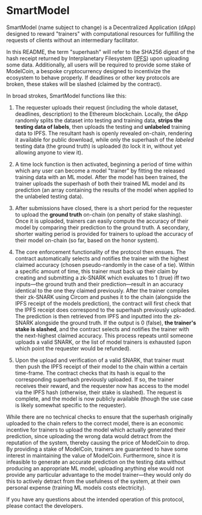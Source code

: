 # SmartModel

SmartModel (name subject to change) is a Decentralized Application (dApp) designed to reward "trainers" with computational resources for fulfilling the requests of clients without an intermediary facilitator.

In this README, the term "superhash" will refer to the SHA256 digest of the hash receipt returned by Interplanetary Filesystem ([IPFS](https://www.ipfs.tech/)) upon uploading some data. Additionally, all users will be required to provide some stake of ModelCoin, a bespoke cryptocurrency designed to incentivize the ecosystem to behave properly. If deadlines or other key protocols are broken, these stakes will be slashed (claimed by the contract).

In broad strokes, SmartModel functions like this:

1) The requester uploads their request (including the whole dataset, deadlines, description) to the Ethereum blockchain. Locally, the dApp randomly splits the dataset into testing and training data, **strips the testing data of labels**, then uploads the testing and **unlabeled** training data to IPFS. The resultant hash is openly revealed on-chain, rendering it available for public download, while only the superhash of the _labeled_ testing data (the ground truth) is uploaded (to lock it in, without yet allowing anyone to view it).

2) A time lock function is then activated, beginning a period of time within which any user can become a model "trainer" by fitting the released training data with an ML model. After the model has been trained, the trainer uploads the superhash of both their trained ML model and its prediction (an array containing the results of the model when applied to the unlabeled testing data).

3) After submissions have closed, there is a short period for the requester to upload the **ground truth** on-chain (on penalty of stake slashing). Once it is uploaded, trainers can easily compute the accuracy of their model by comparing their prediction to the ground truth. A secondary, shorter waiting period is provided for trainers to upload the accuracy of their model on-chain (so far, based on the honor system).

4) The core enforcement functionality of the protocol then ensues. The contract automatically selects and notifies the trainer with the highest claimed accuracy (chosen pseudo-randomly in the case of a tie). Within a specific amount of time, this trainer must back up their claim by creating and submitting a zk-SNARK which evaluates to 1 (true) iff two inputs—the ground truth and their prediction—result in an accuracy identical to the one they claimed previously. After the trainer compiles their zk-SNARK using Circom and pushes it to the chain (alongside the IPFS receipt of the models prediction), the contract will first check that the IPFS receipt does correspond to the superhash previously uploaded. The prediction is then retrieved from IPFS and inputted into the zk-SNARK alongside the ground truth. If the output is 0 (false), **the trainer's stake is slashed**, and the contract selects and notifies the trainer with the next-highest claimed accuracy. This process repeats until someone uploads a valid SNARK, or the list of model trainers is exhausted (upon which point the requester would be refunded).

5) Upon the upload and verification of a valid SNARK, that trainer must then push the IPFS receipt of their model to the chain within a certain time-frame. The contract checks that its hash is equal to the corresponding superhash previously uploaded. If so, the trainer receives their reward, and the requester now has access to the model via the IPFS hash (otherwise, their stake is slashed). The request is complete, and the model is now publicly available (though the use case is likely somewhat specific to the requester).

While there are no technical checks to ensure that the superhash originally uploaded to the chain refers to the correct model, there is an economic incentive for trainers to upload the model which actually generated their prediction, since uploading the wrong data would detract from the reputation of the system, thereby causing the price of ModelCoin to drop. By providing a stake of ModelCoin, trainers are guaranteed to have some interest in maintaining the value of ModelCoin. Furthermore, since it is infeasible to generate an accurate prediction on the testing data without producing an appropriate ML model, uploading anything else would not provide any particular advantage to the model trainer—they would only do this to actively detract from the usefulness of the system, at their own personal expense (training ML models costs electricity).

If you have any questions about the intended operation of this protocol, please contact the developers.
